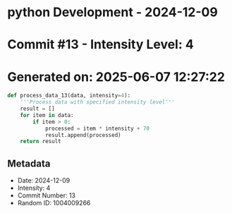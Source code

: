 ﻿# python Development - 2024-12-09
# Commit #13 - Intensity Level: 4
# Generated on: 2025-06-07 12:27:22
```python
def process_data_13(data, intensity=4):
    '''Process data with specified intensity level'''
    result = []
    for item in data:
        if item > 0:
            processed = item * intensity + 70
            result.append(processed)
    return result
```
## Metadata
- Date: 2024-12-09
- Intensity: 4
- Commit Number: 13
- Random ID: 1004009266
